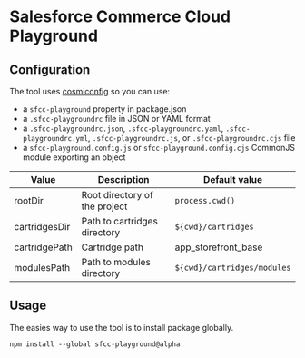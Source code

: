 # Salesforce Commerce Cloud Playground

## Configuration

The tool uses [cosmiconfig](https://github.com/davidtheclark/cosmiconfig) so you can use:

- a `sfcc-playground` property in package.json
- a `.sfcc-playgroundrc` file in JSON or YAML format
- a `.sfcc-playgroundrc.json`, `.sfcc-playgroundrc.yaml`, `.sfcc-playgroundrc.yml`, `.sfcc-playgroundrc.js`, or `.sfcc-playgroundrc.cjs` file
- a `sfcc-playground.config.js` or `sfcc-playground.config.cjs` CommonJS module exporting an object

| Value         | Description                   | Default value               |
|---------------|-------------------------------|-----------------------------|
| rootDir       | Root directory of the project | `process.cwd()`             |
| cartridgesDir | Path to cartridges directory  | `${cwd}/cartridges`         |
| cartridgePath | Cartridge path                | app_storefront_base         |
| modulesPath   | Path to modules directory     | `${cwd}/cartridges/modules` |

## Usage

The easies way to use the tool is to install package globally.

```shell
npm install --global sfcc-playground@alpha
```
